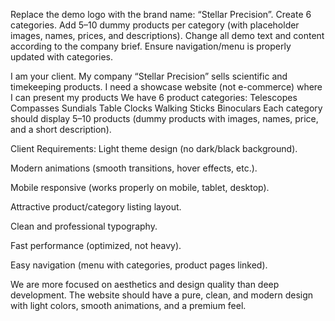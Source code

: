 Replace the demo logo with the brand name: “Stellar Precision”.
Create 6 categories.
Add 5–10 dummy products per category (with placeholder images, names, prices, and descriptions).
Change all demo text and content according to the company brief.
Ensure navigation/menu is properly updated with categories.

I am your client. My company “Stellar Precision” sells scientific and timekeeping products. I need a showcase website (not e-commerce) where I can present my products 
 We have 6 product categories:
Telescopes
Compasses
Sundials
Table Clocks
Walking Sticks
Binoculars
Each category should display 5–10 products (dummy products with images, names, price, and a short description).


Client Requirements:
Light theme design (no dark/black background).


Modern animations (smooth transitions, hover effects, etc.).


Mobile responsive (works properly on mobile, tablet, desktop).


Attractive product/category listing layout.


Clean and professional typography.


Fast performance (optimized, not heavy).


Easy navigation (menu with categories, product pages linked).

We are more focused on aesthetics and design quality than deep development. The website should have a pure, clean, and modern design with light colors, smooth animations, and a premium feel.